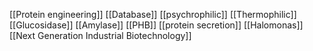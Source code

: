 [[Protein engineering]]
[[Database]]
[[psychrophilic]]
[[Thermophilic]]
[[Glucosidase]]
[[Amylase]]
[[PHB]]
[[protein secretion]]
[[Halomonas]]
[[Next Generation Industrial Biotechnology]]
